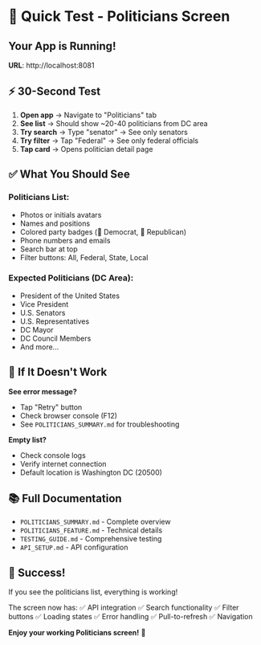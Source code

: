 # 🚀 Quick Test - Politicians Screen

## Your App is Running!
**URL**: http://localhost:8081

## ⚡ 30-Second Test

1. **Open app** → Navigate to "Politicians" tab
2. **See list** → Should show ~20-40 politicians from DC area
3. **Try search** → Type "senator" → See only senators
4. **Try filter** → Tap "Federal" → See only federal officials
5. **Tap card** → Opens politician detail page

## ✅ What You Should See

### Politicians List:
- Photos or initials avatars
- Names and positions
- Colored party badges (🔵 Democrat, 🔴 Republican)
- Phone numbers and emails
- Search bar at top
- Filter buttons: All, Federal, State, Local

### Expected Politicians (DC Area):
- President of the United States
- Vice President
- U.S. Senators
- U.S. Representatives
- DC Mayor
- DC Council Members
- And more...

## 🐛 If It Doesn't Work

**See error message?**
- Tap "Retry" button
- Check browser console (F12)
- See `POLITICIANS_SUMMARY.md` for troubleshooting

**Empty list?**
- Check console logs
- Verify internet connection
- Default location is Washington DC (20500)

## 📚 Full Documentation

- `POLITICIANS_SUMMARY.md` - Complete overview
- `POLITICIANS_FEATURE.md` - Technical details
- `TESTING_GUIDE.md` - Comprehensive testing
- `API_SETUP.md` - API configuration

## 🎉 Success!

If you see the politicians list, everything is working! 

The screen now has:
✅ API integration
✅ Search functionality
✅ Filter buttons
✅ Loading states
✅ Error handling
✅ Pull-to-refresh
✅ Navigation

**Enjoy your working Politicians screen!** 🎊
